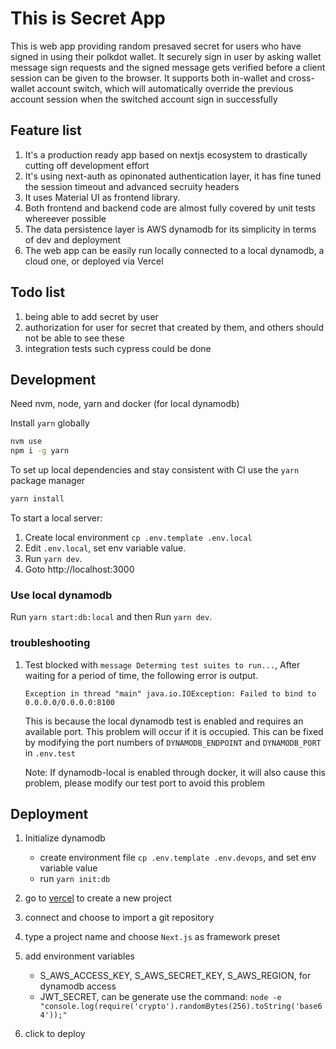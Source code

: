 # This is Secret App

This is web app providing random presaved secret for users who have signed in using their polkdot wallet.
It securely sign in user by asking wallet message sign requests and the signed message gets verified before a client session can be given to the browser.
It supports both in-wallet and cross-wallet account switch, which will automatically override the previous account session when the switched account sign in successfully

## Feature list

1. It's a production ready app based on nextjs ecosystem to drastically cutting off development effort
2. It's using next-auth as opinonated authentication layer, it has fine tuned the session timeout and advanced secruity headers
3. It uses Material UI as frontend library.
4. Both frontend and backend code are almost fully covered by unit tests whereever possible
5. The data persistence layer is AWS dynamodb for its simplicity in terms of dev and deployment
6. The web app can be easily run locally connected to a local dynamodb, a cloud one, or deployed via Vercel

## Todo list

1. being able to add secret by user
2. authorization for user for secret that created by them, and others should not be able to see these
3. integration tests such cypress could be done

## Development

Need nvm, node, yarn and docker (for local dynamodb)

Install `yarn` globally

```bash
nvm use
npm i -g yarn
```

To set up local dependencies and stay consistent with CI use the `yarn` package manager

```bash
yarn install
```

To start a local server:

1. Create local environment `cp .env.template .env.local`
2. Edit `.env.local`, set env variable value.
3. Run `yarn dev`.
4. Goto http://localhost:3000

### Use local dynamodb

Run `yarn start:db:local` and then Run `yarn dev`.

### troubleshooting

1. Test blocked with `message Determing test suites to run...`, After waiting for a period of time, the following error is output.

   `Exception in thread "main" java.io.IOException: Failed to bind to 0.0.0.0/0.0.0.0:8100`

   This is because the local dynamodb test is enabled and requires an available port. This problem will occur if it is occupied. This can be fixed by modifying the port numbers of `DYNAMODB_ENDPOINT` and `DYNAMODB_PORT` in `.env.test`

   Note: If dynamodb-local is enabled through docker, it will also cause this problem, please modify our test port to avoid this problem

## Deployment

1. Initialize dynamodb

   - create environment file `cp .env.template .env.devops`, and set env variable value
   - run `yarn init:db`

2. go to [vercel](https://vercel.com/dashboard) to create a new project
3. connect and choose to import a git repository
4. type a project name and choose `Next.js` as framework preset
5. add environment variables
   - S_AWS_ACCESS_KEY, S_AWS_SECRET_KEY, S_AWS_REGION, for dynamodb access
   - JWT_SECRET, can be generate use the command: `node -e "console.log(require('crypto').randomBytes(256).toString('base64'));"`
6. click to deploy
